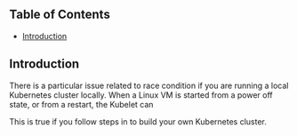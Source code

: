
## Table of Contents

- [Introduction](#introduction)

## Introduction
There is a particular issue related to race condition if you are running a local Kubernetes cluster locally. When a Linux VM is started from a power off state, or from a restart, the Kubelet can 

This is true if you follow steps in to build your own Kubernetes cluster. 

